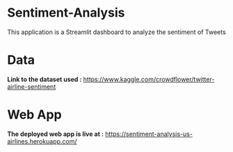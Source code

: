 # Sentiment-Analysis
This application is a Streamlit dashboard to analyze the sentiment of Tweets

# Data
**Link to the dataset used :** https://www.kaggle.com/crowdflower/twitter-airline-sentiment

# Web App
**The deployed web app is live at :** https://sentiment-analysis-us-airlines.herokuapp.com/
